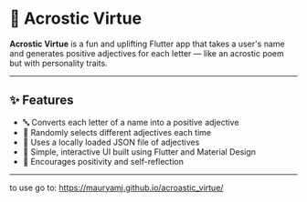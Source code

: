 # 🌟 Acrostic Virtue

**Acrostic Virtue** is a fun and uplifting Flutter app that takes a user's name and generates positive adjectives for each letter — like an acrostic poem but with personality traits.

---

## ✨ Features

- 🔤 Converts each letter of a name into a positive adjective
- 🔄 Randomly selects different adjectives each time
- 📁 Uses a locally loaded JSON file of adjectives
- 🎯 Simple, interactive UI built using Flutter and Material Design
- 🧠 Encourages positivity and self-reflection

---
to use go to: https://mauryamj.github.io/acroastic_virtue/
